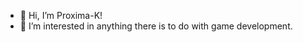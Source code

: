 - 👋 Hi, I’m Proxima-K!
- 👀 I’m interested in anything there is to do with game development.

<!---
proxima-k/proxima-k is a ✨ special ✨ repository because its `README.md` (this file) appears on your GitHub profile.
You can click the Preview link to take a look at your changes.
--->
